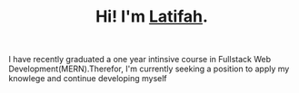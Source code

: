 <div align="center"> 
  <h1> Hi! I'm <a href="https://github.com/Latifahal">Latifah</a>.</h1>
</div>
<br />

<div><p>I have recently graduated a one year intinsive course in Fullstack Web Development(MERN).Therefor, I'm currently seeking a position to apply my knowlege and continue developing myself</p>
</div>

